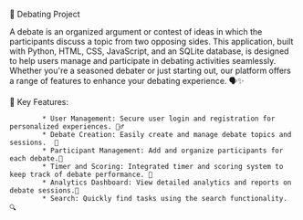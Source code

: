 🎤 Debating Project

A debate is an organized argument or contest of ideas in which the participants discuss a topic from two opposing sides. This application, built with Python, HTML, CSS, JavaScript,
and an SQLite database, is designed to help users manage and participate in debating activities seamlessly. Whether you're a seasoned debater or just starting out, our platform offers 
a range of features to enhance your debating experience. 🗣️✨


🌟 Key Features:

            * User Management: Secure user login and registration for personalized experiences. 🙎‍♂️
            * Debate Creation: Easily create and manage debate topics and sessions.  🔋
            * Participant Management: Add and organize participants for each debate.🔄 
            * Timer and Scoring: Integrated timer and scoring system to keep track of debate performance. 📒
            * Analytics Dashboard: View detailed analytics and reports on debate sessions.📝
            * Search: Quickly find tasks using the search functionality. 🔍

    

